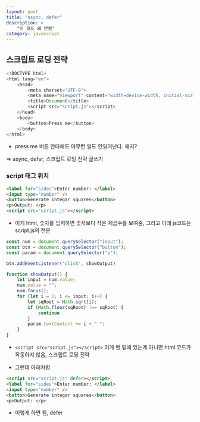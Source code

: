 ```yaml
---
layout: post
title: "async, defer"
description: >
    "이 코드 왜 안됨"
category: javascript
---
```


## 스크립트 로딩 전략

~~~js
<!DOCTYPE html>
<html lang="en">
    <head>
        <meta charset="UTF-8">
        <meta name="viewport" content="width=device-width, initial-scale=1.0">
        <title>Document</title>
        <script src="script.js"></script>
    </head>
    <body>
        <button>Press me</button>
    </body>
</html>
~~~

- press me 버튼 연타해도 아무런 일도 안일어난다. 왜지?

=> async, defer, 스크립트 로딩 전략 글쓰기

### script 태그 위치

~~~html
<label for="sides">Enter number: </label>
<input type="number" />
<button>Generate integar squares</button>
<p>Output: </p>
<script src="script.js"></script>
~~~

- 이게 html, 숫자를 입력하면 숫자보다 작은 제곱수를 보여줌, 그리고 아래 js코드는 script.js의 전문

~~~js
const num = document.querySelector("input");
const btn = document.querySelector("button");
const param = document.querySelector("p");

btn.addEventListener("click", showOutput)

function showOutput() {
    let input = num.value;
    num.value = "";
    num.focus();
    for (let i = 1; i <= input; i++) {
        let sqRoot = Math.sqrt(i);
        if (Math.floor(sqRoot) !== sqRoot) {
            continue
        }
        param.textContent += i + " ";
    }
}
~~~

- `<script src="script.js"></script>` 이게 맨 밑에 있는게 아니면 html 코드가 작동하지 않음, 스크립트 로딩 전략

- 그런데 아래처럼

~~~html
<script src="script.js" defer></script>
<label for="sides">Enter number: </label>
<input type="number" />
<button>Generate integar squares</button>
<p>Output: </p>
~~~

- 이렇게 하면 됨, defer